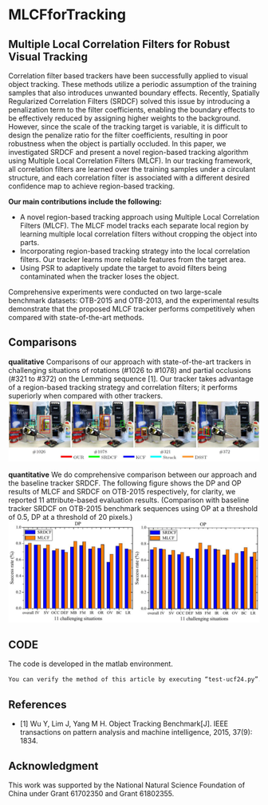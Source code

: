 # MLCFforTracking

## Multiple Local Correlation Filters for Robust Visual Tracking

Correlation filter based trackers have been successfully applied to visual object tracking. These methods utilize a periodic assumption of the training samples that also introduces unwanted boundary effects. Recently, Spatially Regularized Correlation Filters (SRDCF) solved this issue by introducing a penalization term to the filter coefficients, enabling the boundary effects to be effectively reduced by assigning higher weights to the background. However, since the scale of the tracking target is variable, it is difficult to design the penalize ratio for the filter coefficients, resulting in poor robustness when the object is partially occluded. In this paper, we investigated SRDCF and present a novel region-based tracking algorithm using Multiple Local Correlation Filters (MLCF). In our tracking framework, all correlation filters are learned over the training samples under a circulant structure, and each correlation filter is associated with a different desired confidence map to achieve region-based tracking. 

**Our main contributions include the following:**
- A novel region-based tracking approach using Multiple Local Correlation Filters (MLCF). The MLCF model tracks each separate local region by learning multiple local correlation filters without cropping the object into parts.
- Incorporating region-based tracking strategy into the local correlation filters. Our tracker learns more reliable features from the target area. 
- Using PSR to adaptively update the target to avoid filters being contaminated when the tracker loses the object.

Comprehensive experiments were conducted on two large-scale benchmark datasets: OTB-2015 and OTB-2013, and the experimental results demonstrate that the proposed MLCF tracker performs competitively when compared with state-of-the-art methods.

## Comparisons
**qualitative**
Comparisons of our approach with state-of-the-art trackers in challenging situations of rotations (#1026 to #1078) and partial occlusions (#321 to #372) on the Lemming sequence [1]. Our tracker takes advantage of a region-based tracking strategy and correlation filters; it performs superiorly when compared with other trackers.
<img src="https://github.com/djzgroup/MLCFforTracking/blob/master/Comparisons.jpg" width="800">

**quantitative**
We do comprehensive comparison between our approach and the baseline tracker SRDCF. The following figure shows the DP and OP results of MLCF and SRDCF on OTB-2015 respectively, for clarity, we reported 11 attribute-based evaluation results. (Comparison with baseline tracker SRDCF on OTB-2015 benchmark sequences using OP at a threshold of 0.5, DP at a threshold of 20 pixels.)
<img src="https://github.com/djzgroup/MLCFforTracking/blob/master/baseline.jpg" width="700">

## CODE
The code is developed in the matlab environment.
```bash
You can verify the method of this article by executing “test-ucf24.py”.
```
## References
- [1] Wu Y, Lim J, Yang M H. Object Tracking Benchmark[J]. IEEE transactions on pattern analysis and machine intelligence, 2015, 37(9): 1834.

## Acknowledgment
This work was supported by the National Natural Science Foundation of China under Grant 61702350 and Grant 61802355.
